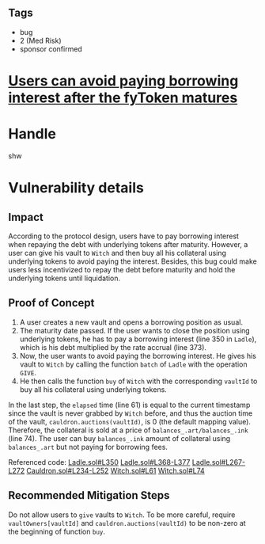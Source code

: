 ## Tags

- bug
- 2 (Med Risk)
- sponsor confirmed

# [Users can avoid paying borrowing interest after the fyToken matures](https://github.com/code-423n4/2021-05-yield-findings/issues/71) 

# Handle

shw


# Vulnerability details

## Impact

According to the protocol design, users have to pay borrowing interest when repaying the debt with underlying tokens after maturity. However, a user can give his vault to `Witch` and then buy all his collateral using underlying tokens to avoid paying the interest. Besides, this bug could make users less incentivized to repay the debt before maturity and hold the underlying tokens until liquidation.

## Proof of Concept

1. A user creates a new vault and opens a borrowing position as usual.
2. The maturity date passed. If the user wants to close the position using underlying tokens, he has to pay a borrowing interest (line 350 in `Ladle`), which is his debt multiplied by the rate accrual (line 373).
3. Now, the user wants to avoid paying the borrowing interest. He gives his vault to `Witch` by calling the function `batch` of `Ladle` with the operation `GIVE`.
4. He then calls the function `buy` of `Witch` with the corresponding `vaultId` to buy all his collateral using underlying tokens.

In the last step, the `elapsed` time (line 61) is equal to the current timestamp since the vault is never grabbed by `Witch` before, and thus the auction time of the vault, `cauldron.auctions(vaultId)`, is 0 (the default mapping value). Therefore, the collateral is sold at a price of `balances_.art/balances_.ink` (line 74). The user can buy `balances_.ink` amount of collateral using `balances_.art` but not paying for borrowing fees.

Referenced code:
[Ladle.sol#L350](https://github.com/code-423n4/2021-05-yield/blob/main/contracts/Ladle.sol#L350)
[Ladle.sol#L368-L377](https://github.com/code-423n4/2021-05-yield/blob/main/contracts/Ladle.sol#L368-L377)
[Ladle.sol#L267-L272](https://github.com/code-423n4/2021-05-yield/blob/main/contracts/Ladle.sol#L267-L272)
[Cauldron.sol#L234-L252](https://github.com/code-423n4/2021-05-yield/blob/main/contracts/Cauldron.sol#L234-L252)
[Witch.sol#L61](https://github.com/code-423n4/2021-05-yield/blob/main/contracts/Witch.sol#L61)
[Witch.sol#L74](https://github.com/code-423n4/2021-05-yield/blob/main/contracts/Witch.sol#L74)

## Recommended Mitigation Steps

Do not allow users to `give` vaults to `Witch`. To be more careful, require `vaultOwners[vaultId]` and `cauldron.auctions(vaultId)` to be non-zero at the beginning of function `buy`.

